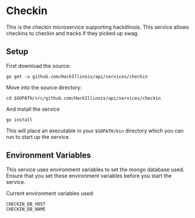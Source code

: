 Checkin
=======

This is the checkin microservice supporting hackillinois. This service allows checkins to checkin and tracks if they picked up swag.

Setup
-----

First download the source:
```
go get -u github.com/HackIllinois/api/services/checkin
```

Move into the source directory:
```
cd $GOPATH/src/github.com/HackIllinois/api/services/checkin
```

And install the service
```
go install
```

This will place an executable in your `$GOPATH/bin` directory which you can run to start up the service.

Environment Variables
---------------------

This service uses environment variables to set the mongo database used. Ensure that you set these environment variables before you start the service.

Current environment variables used:
```
CHECKIN_DB_HOST
CHECKIN_DB_NAME
```
